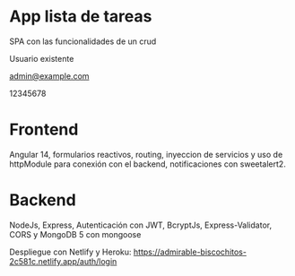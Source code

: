 # App lista de tareas

SPA con las funcionalidades de un crud

Usuario existente

admin@example.com

12345678

# Frontend 

Angular 14, formularios reactivos, routing, inyeccion de servicios y uso de httpModule para conexión con el backend, notificaciones con sweetalert2.

# Backend

NodeJs, Express, Autenticación con JWT, BcryptJs, Express-Validator, CORS y MongoDB 5 con mongoose

Despliegue con Netlify y Heroku: https://admirable-biscochitos-2c581c.netlify.app/auth/login

